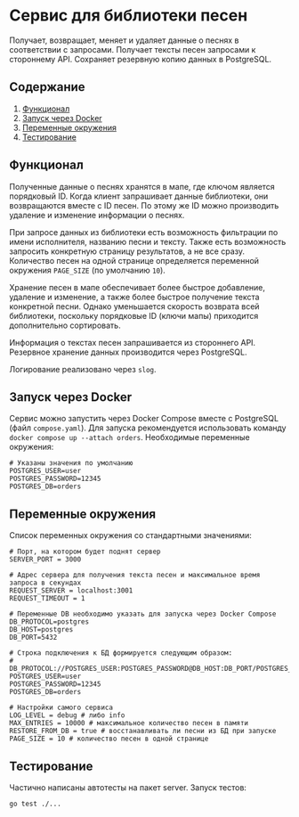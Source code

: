 # Сервис для библиотеки песен
Получает, возвращает, меняет и удаляет данные о песнях в соответствии с запросами. Получает тексты песен запросами к стороннему API. Сохраняет резервную копию данных в PostgreSQL.

## Содержание
1. [Функционал](#функционал)
2. [Запуск через Docker](#запуск-через-docker)
3. [Переменные окружения](#переменные-окружения)
4. [Тестирование](#тестирование)

## Функционал

Полученные данные о песнях хранятся в мапе, где ключом является порядковый ID. Когда клиент запрашивает данные библиотеки, они возвращаются вместе с ID песен. По этому же ID можно производить удаление и изменение информации о песнях.

При запросе данных из библиотеки есть возможность фильтрации по имени исполнителя, названию песни и тексту. Также есть возможность запросить конкретную страницу результатов, а не все сразу. Количество песен на одной странице определяется переменной окружения `PAGE_SIZE` (по умолчанию `10`).

Хранение песен в мапе обеспечивает более быстрое добавление, удаление и изменение, а также более быстрое получение текста конкретной песни. Однако уменьшается скорость возврата всей библиотеки, поскольку порядковые ID (ключи мапы) приходится дополнительно сортировать.

Информация о текстах песен запрашивается из стороннего API. Резервное хранение данных производится через PostgreSQL.

Логирование реализовано через `slog`.

## Запуск через Docker

Сервис можно запустить через Docker Compose вместе с PostgreSQL (файл `compose.yaml`). Для запуска рекомендуется использовать команду `docker compose up --attach orders`. Необходимые переменные окружения:

```
# Указаны значения по умолчанию
POSTGRES_USER=user
POSTGRES_PASSWORD=12345
POSTGRES_DB=orders
```

## Переменные окружения
Список переменных окружения со стандартными значениями:

```
# Порт, на котором будет поднят сервер
SERVER_PORT = 3000

# Адрес сервера для получения текста песен и максимальное время запроса в секундах 
REQUEST_SERVER = localhost:3001
REQUEST_TIMEOUT = 1

# Переменные DB необходимо указать для запуска через Docker Compose
DB_PROTOCOL=postgres
DB_HOST=postgres
DB_PORT=5432 

# Строка подключения к БД формируется следующим образом:
# DB_PROTOCOL://POSTGRES_USER:POSTGRES_PASSWORD@DB_HOST:DB_PORT/POSTGRES_DB
POSTGRES_USER=user
POSTGRES_PASSWORD=12345
POSTGRES_DB=orders

# Настройки самого сервиса
LOG_LEVEL = debug # либо info
MAX_ENTRIES = 10000 # максимальное количество песен в памяти
RESTORE_FROM_DB = true # восстанавливать ли песни из БД при запуске
PAGE_SIZE = 10 # количество песен в одной странице
```


## Тестирование

Частично написаны автотесты на пакет server. Запуск тестов:

```
go test ./...
```